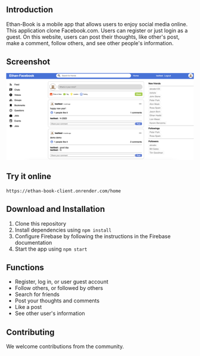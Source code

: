 ## Introduction

Ethan-Book is a mobile app that allows users to enjoy social media online. This application clone Facebook.com. Users can register or just login as a guest. On this website, users can post their thoughts, like other's post, make a comment, follow others, and see other people's information. 

## Screenshot

![](demo.png)

## Try it online

```
https://ethan-book-client.onrender.com/home
```

## Download and Installation
1. Clone this repository
2. Install dependencies using `npm install`
3. Configure Firebase by following the instructions in the Firebase documentation
4. Start the app using `npm start`

## Functions

* Register, log in, or user guest account
* Follow others, or followed by others
* Search for friends
* Post your thoughts and comments
* Like a post
* See other user's information

## Contributing
We welcome contributions from the community.
